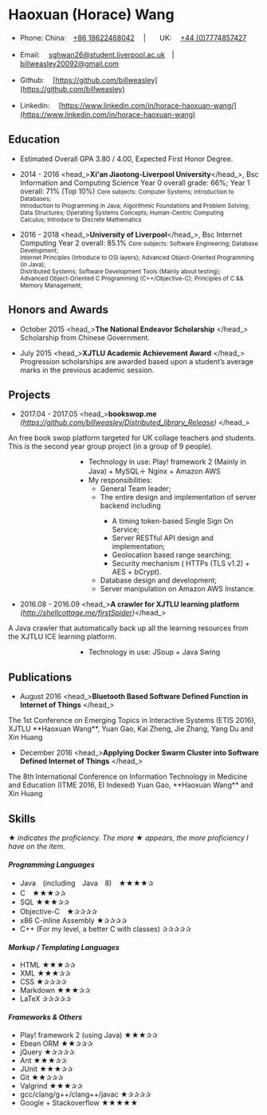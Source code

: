# Haoxuan (Horace) Wang


-  Phone: China:　[+86 18622468042](tel://008618622468042)  　|　　UK: 　[+44 (0)7774857427](tel://00447774857427)
-  Email:
　[sghwan26@student.liverpool.ac.uk](sghwan26@student.liverpool.ac.uk)　|　[billweasley20092@gmail.com](billweasley20092@gmail.com)

-  Github: 　[https://github.com/billweasley](https://github.com/billweasley)

-  Linkedin:　 [https://www.linkedin.com/in/horace-haoxuan-wang/](https://www.linkedin.com/in/horace-haoxuan-wang)


Education
--------

- Estimated Overall GPA 3.80 / 4.00, Expected First Honor Degree.  

- <datetime>2014 - 2016</datetime> <head_>**Xi'an Jiaotong-Liverpool University**</head_>, Bsc Information and Computing Science
  <description>Year 0 overall grade: 66%; Year 1 overall: 71% (Top 10%) </description>
  <description><small>Core subjects: Computer Systems; Introduction to Databases;   
  Introduction to Programming in Java; Algorithmic Foundations and Problem Solving;   
  Data Structures; Operating Systems Concepts; Human-Centric Computing  
  Calculus; Introduce to Discrete Mathematics  
  </small></description>
  
- <datetime>2016 - 2018</datetime> <head_>**University of Liverpool**</head_>, Bsc Internet Computing 
  <description>Year 2 overall: 85.1% </description>
    <description><small>Core subjects: Software Engineering; Database Development;   
	Internet Principles (Introduce to OSI layers); Advanced Object-Oriented Programming (in Java);  
	Distributed Systems; Software Development Tools (Mainly about testing);  
	Advanced Object-Oriented C Programming (C++/Objective-C); Principles of C && Memory Management;   
  </small></description>

Honors and Awards
--------

- <datetime>October 2015</datetime> <head_>**The National Endeavor Scholarship** </head_>
<description>Scholarship from Chinese Government.</description>

- <datetime>July 2015</datetime> <head_>**XJTLU Academic Achievement Award** </head_>
<description>Progression scholarships are awarded based upon a student’s average marks in the previous academic session.</description>

Projects
--------

- <datetime>2017.04 - 2017.05</datetime> <head_>**bookswop.me** *(https://github.com/billweasley/Distributed_library_Release)* </head_>
<description>
An free book swop platform targeted for UK collage teachers and students.  
This is the second year group project (in a group of 9 people).
<ul style="margin-left:9.8em">
  <li> Technology in use: Play! framework 2 (Mainly in Java) + MySQL＋ Nginx + Amazon AWS </li>
  <li> My responsibilities: 
		<ul>
		 <li> General Team leader;</li>
		 <li> The entire design and implementation of server backend including </li>
		 <ul>
			<li> A timing token-based Single Sign On Service;</li>
			<li> Server RESTful API design and implementation;</li>
			<li> Geolocation based range searching;</li>
			<li> Security mechanism ( HTTPs (TLS v1.2) + AES + bCrypt).</li></ul>
		<li> Database design and development;</li>
		<li> Server manipulation on Amazon AWS Instance.</li></ul></li>
</ul>
</description>

- <datetime>2016.08 - 2016.09</datetime> <head_>**A crawler for XJTLU learning platform** *(http://shellcottage.me/firstSpider)*</head_>
<description>
A Java crawler that automatically back up all the learning resources from the XJTLU ICE learning platform.
  <ul style="margin-left:9.8em"> <li>Technology in use: JSoup + Java Swing</li></ul>
</description>

Publications
--------

- <datetime>August 2016</datetime> <head_>**Bluetooth Based Software Defined Function in Internet of Things** </head_>
<description>
The 1st Conference on Emerging Topics in Interactive Systems (ETIS 2016), XJTLU    
**Haoxuan Wang**, Yuan Gao, Kai Zheng, Jie Zhang, Yang Du and Xin Huang
</description>


- <datetime>December 2016</datetime> <head_>**Applying Docker Swarm Cluster into Software Defined Internet of Things** </head_>
<description>
The 8th International Conference on Information Technology in Medicine and Education (ITME 2016, EI Indexed)    
Yuan Gao, **Haoxuan Wang** and Xin Huang
</description>


Skills
--------

★ *indicates the proficiency. The more* ★ *appears, the more proficiency I have on the item.*

#### *Programming Languages*
-  Java　(including　Java　8)　★★★★✰
-  C　★★★✰✰
-  SQL ★★★✰✰
-  Objective-C　★✰✰✰✰
-  x86 C-inline Assembly ★✰✰✰✰
-  C++ (For my level, a better C with classes) ✰✰✰✰✰

#### *Markup / Templating Languages*
-  HTML ★★★✰✰
-  XML ★★★✰✰
-  CSS ★✰✰✰✰
-  Markdown ★★★✰✰
-  LaTeX ✰✰✰✰✰

#### *Frameworks & Others*
-  Play! framework 2 (using Java) ★★★✰✰
-  Ebean ORM   ★★✰✰✰
-  jQuery ★✰✰✰✰
-  Ant ★★★✰✰
-  JUnit ★★★✰✰
-  Git   ★★✰✰✰
-  Valgrind ★★★✰✰
-  gcc/clang/g++/clang++/javac ★✰✰✰✰
-  Google + Stackoverflow ★★★★★

